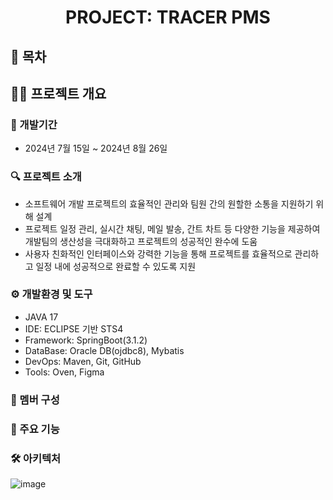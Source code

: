 
<div align="center">
  <h1><strong>PROJECT: TRACER PMS</strong></h1>
</div>

## 📑 목차

## 🙋‍♂️ 프로젝트 개요
### 📅 개발기간
+ 2024년 7월 15일 ~ 2024년 8월 26일

### 🔍 프로젝트 소개
+ 소프트웨어 개발 프로젝트의 효율적인 관리와 팀원 간의 원할한 소통을 지원하기 위해 설계
+ 프로젝트 일정 관리, 실시간 채팅, 메일 발송, 간트 차트 등 다양한 기능을 제공하여 <br> 개발팀의 생산성을 극대화하고 프로젝트의 성공적인 완수에 도움
+ 사용자 친화적인 인터페이스와 강력한 기능을 통해 프로젝트를 효율적으로 관리하고 일정 내에 성공적으로 완료할 수 있도록 지원

### ⚙ 개발환경 및 도구
+ JAVA 17
+ IDE: ECLIPSE 기반 STS4
+ Framework: SpringBoot(3.1.2)
+ DataBase: Oracle DB(ojdbc8), Mybatis
+ DevOps: Maven, Git, GitHub
+ Tools: Oven, Figma

### 👬 멤버 구성

### 🚩 주요 기능


### 🛠 아키텍처
![image](https://github.com/user-attachments/assets/108811b1-a091-499a-89e5-0caebae92335)

